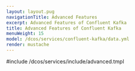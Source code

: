 ```yaml
---
layout: layout.pug
navigationTitle: Advanced Features 
excerpt: Advanced Features of Confluent Kafka
title: Advanced Features of Confluent Kafka
menuWeight: 15
model: /dcos/services/confluent-kafka/data.yml
render: mustache
---
```


#include /dcos/services/include/advanced.tmpl

